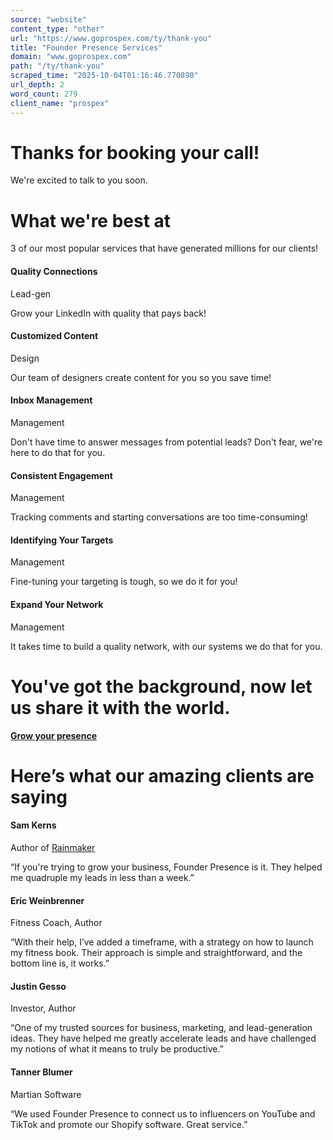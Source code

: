 ```yaml
---
source: "website"
content_type: "other"
url: "https://www.goprospex.com/ty/thank-you"
title: "Founder Presence Services"
domain: "www.goprospex.com"
path: "/ty/thank-you"
scraped_time: "2025-10-04T01:16:46.770890"
url_depth: 2
word_count: 279
client_name: "prospex"
---
```


# Thanks for booking your call!

We're excited to talk to you soon.

# What we're best at

3 of our most popular services that have generated millions for our clients!

#### Quality Connections

Lead-gen

Grow your LinkedIn with quality that pays back!

#### Customized Content

Design

Our team of designers create content for you so you save time!

#### Inbox Management

Management

Don't have time to answer messages from potential leads? Don't fear, we're here to do that for you.

#### Consistent Engagement

Management

Tracking comments and starting conversations are too time-consuming!

#### Identifying Your Targets

Management

Fine-tuning your targeting is tough, so we do it for you!

#### Expand Your Network

Management

It takes time to build a quality network, with our systems we do that for you.

# You've got the background, now let us share it with the world.

[**Grow your presence**](https://calendly.com/founderpresence/intro)

# Here’s what our amazing clients are saying

#### Sam Kerns

Author of [Rainmaker](https://www.audible.com/author/Sam-Kerns/B01DG1PR66)

“If you're trying to grow your business, Founder Presence is it. They helped me quadruple my leads in less than a week.”

#### Eric Weinbrenner

Fitness Coach, Author

“With their help, I’ve added a timeframe, with a strategy on how to launch my fitness book. Their approach is simple and straightforward, and the bottom line is, it works.”

#### Justin Gesso

Investor, Author

“One of my trusted sources for business, marketing, and lead-generation ideas. They have helped me greatly accelerate leads and have challenged my notions of what it means to truly be productive.”

#### Tanner Blumer

Martian Software

“We used Founder Presence to connect us to influencers on YouTube and TikTok and promote our Shopify software. Great service.”